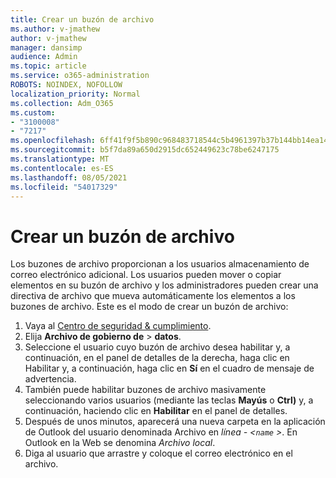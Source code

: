 ```yaml
---
title: Crear un buzón de archivo
ms.author: v-jmathew
author: v-jmathew
manager: dansimp
audience: Admin
ms.topic: article
ms.service: o365-administration
ROBOTS: NOINDEX, NOFOLLOW
localization_priority: Normal
ms.collection: Adm_O365
ms.custom:
- "3100008"
- "7217"
ms.openlocfilehash: 6ff41f9f5b890c968483718544c5b4961397b37b144bb14ea1451d7aac24ebb7
ms.sourcegitcommit: b5f7da89a650d2915dc652449623c78be6247175
ms.translationtype: MT
ms.contentlocale: es-ES
ms.lasthandoff: 08/05/2021
ms.locfileid: "54017329"
---
```

# <a name="create-an-archive-mailbox"></a>Crear un buzón de archivo

Los buzones de archivo proporcionan a los usuarios almacenamiento de correo electrónico adicional. Los usuarios pueden mover o copiar elementos en su buzón de archivo y los administradores pueden crear una directiva de archivo que mueva automáticamente los elementos a los buzones de archivo. Este es el modo de crear un buzón de archivo:

1. Vaya al [Centro de seguridad & cumplimiento]( https://go.microsoft.com/fwlink/p/?linkid=2077143).
2. Elija **Archivo de gobierno de**  >  **datos**.
3. Seleccione el usuario cuyo buzón de archivo desea habilitar y,  a continuación, en el panel de detalles de la derecha, haga clic en Habilitar y, a continuación, haga clic en **Sí** en el cuadro de mensaje de advertencia.
4. También puede habilitar buzones de archivo masivamente seleccionando varios usuarios (mediante las teclas **Mayús** o **Ctrl)** y, a continuación, haciendo clic en **Habilitar** en el panel de detalles.
5. Después de unos minutos, aparecerá una nueva carpeta en la aplicación de Outlook del usuario denominada Archivo en *línea - <`name` >*. En Outlook en la Web se denomina *Archivo local*.
6. Diga al usuario que arrastre y coloque el correo electrónico en el archivo.

